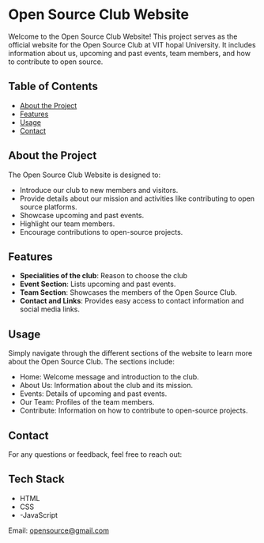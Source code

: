# Open Source Club Website

Welcome to the Open Source Club Website! This project serves as the official website for the Open Source Club at VIT hopal University. It includes information about us, upcoming and past events, team members, and how to contribute to open source.



## Table of Contents

- [About the Project](#about-the-project)
- [Features](#features)
- [Usage](#usage)
- [Contact](#contact)



## About the Project

The Open Source Club Website is designed to:
- Introduce our club to new members and visitors.
- Provide details about our mission and activities like contributing to open source platforms.
- Showcase upcoming and past events.
- Highlight our team members.
- Encourage contributions to open-source projects.

## Features

- **Specialities of the club**: Reason to choose the club
- **Event Section**: Lists upcoming and past events.
- **Team Section**: Showcases the members of the Open Source Club.
- **Contact and Links**: Provides easy access to contact information and social media links.

## Usage
Simply navigate through the different sections of the website to learn more about the Open Source Club. The sections include:

- Home: Welcome message and introduction to the club.
- About Us: Information about the club and its mission.
- Events: Details of upcoming and past events.
- Our Team: Profiles of the team members.
- Contribute: Information on how to contribute to open-source projects.

## Contact
For any questions or feedback, feel free to reach out:

## Tech Stack
- HTML
- CSS
- -JavaScript

Email: opensource@gmail.com
